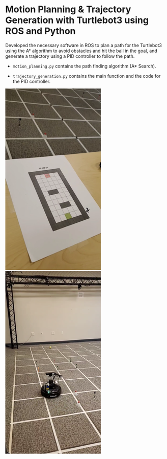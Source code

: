 # Motion Planning & Trajectory Generation with Turtlebot3 using ROS and Python
Developed the necessary software in ROS to plan a path for the Turtlebot3 using the A* algorithm to avoid obstacles and hit the ball in the goal, and generate a trajectory using a PID controller to follow the path.

- `motion_planning.py` contains the path finding algorithm (A* Search).

- `trajectory_generation.py` contains the main function and the code for the PID controller.

<span>
  <img src="IMG_8909.PNG" alt="drawing" width="300"/>
  <img src="IMG_8908.PNG" alt="drawing" width="300"/>
</span>
